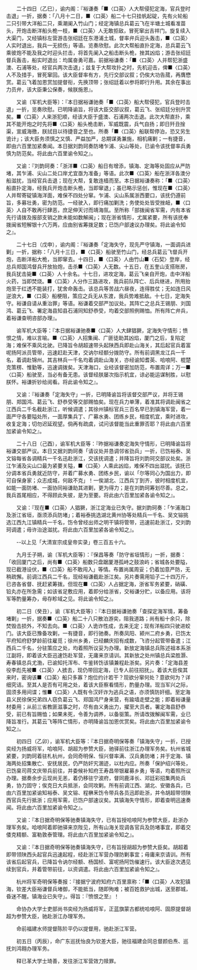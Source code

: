 <!-- { "loadSidebar": true } -->
　　二十四日（乙巳），谕内阁：『裕谦奏「■〈口英〉人大帮侵犯定海，官兵登时击退」一折，据奏：「八月十二日，■〈口英〉船二十七只挂帆起碇，先有火轮船二只引带大洋船二只，乘潮阑入竹山门；经定海镇总兵葛云飞在半塘土城看准苗头，开炮击断洋船头桅一枝，■〈口英〉人无敢拒敌，冒死窜出吉祥门。旋复续入大渠门，又经镇标左营游击张绍廷在东港浦土城，督率弁兵迎头轰击，■〈口英〉人实时退出，我兵一无损伤」等语。览奏欣慰。此次大帮船直扑定海，总兵葛云飞乘彼炮不能及我之时迎头拦击，将首先阑入之船击断头桅，挫其凶焰；游击张绍廷督兵轰击，船实时退出：均属奋勇可嘉。前据裕谦奏：「■〈口英〉人并帮犯浙盛澳、石浦等处，经官兵两次击退」；兹复于大帮攻扑之时，先机迎击，俾■〈口英〉人不及措手，冒死窜回。该大臣督率有方，先行交部议叙；仍俟大功告蒇，再膺懋赏。葛云飞着加恩赏加提督衔，先换顶带；张绍廷着以参将即行升用。其余在事出力员弁，该大臣秉公保奏，候朕施恩』。

　　又谕〔军机大臣等〕：『本日据裕谦驰奏「■〈口英〉船大帮侵犯，官兵登时击退」一折，览奏欣慰。已明降谕旨，将该大臣交部议叙，葛云飞、张绍廷分别升赏矣。■〈口英〉人来浙犯顺，经该大臣于盛澳、石浦两次击退。此次大帮直扑，乘其不能开炮之时先将■〈口英〉船头桅击断，军威既震，兵气自扬；即日歼丑捦渠，宣威海徼，朕拭目以待捷音之至也。所奏「■〈口英〉船联帮停泊，恐又另生诡计」；该大臣务须慎之又慎、严益加严，总期谋勇兼施，相机痛剿；一有捷音，即由六百里加紧奏闻。本日据刘韵珂奏防堵乍浦、尖山等处，已谕令该抚督率兵勇慎为防范矣。将此由六百里谕令知之』。

　　又谕：『刘韵珂奏：「浙洋■〈口英〉船日有增添，镇海、定海等处固应从严防堵，其乍浦、尖山二处口岸尤宜亟为准备」等语。此次■〈口英〉船在浙洋各澳分船滋扰，当经官兵击退；现在大帮，复敢连樯而至。本日据裕谦奏称：「■〈口英〉船直扑定海，经我兵开炮击断头桅，当即窜退」；虽已略示惩创，惟现在■〈口英〉人并帮寄碇镇海洋面，难保不四处分窜。乍浦、尖山系属浙西要口，该抚仍遵前旨，多募壮勇，密为防范。一经驶入，即行痛加剿洗；务使处处皆受挫衄，■〈口英〉人自不敢再行肆恶，庶足伸天讨而靖海氛。至所称「部拨闽省军需，内有本省先行请拨及报部支销之款未能如数解闽」；现在浙省情形，尤属紧要，所有该抚奉拨闽省短解银十六万两，应由别省筹拨足数；已饬户部速议办理矣。将此谕令知之』。

　　二十七日（戊申），谕内阁：『裕谦奏「定海失守，现先严守镇海，一面调兵进剿」一折，据称：「八月十三日，■〈口英〉船驶至竹山门，经总兵葛云飞督兵开炮，击断洋船大桅，当即窜去。十四日，■〈口英〉人由竹山■〈石契〉登岸，经总兵郑国鸿督兵开放抬炮，击杀■〈口英〉人无数。十五日，在五奎山支搭账房，我兵犹击毙■〈口英〉人十余名。十七日，进攻定海，葛云飞亲自开炮，击中洋船火药，当即焚烧。■〈口英〉人分作三路进攻，我兵前队阵亡、后兵继进，所用抬炮至于红透不能装打，犹舍命轰击。该总兵等苦战六昼夜，连得胜仗；无如连日风逆浪大，■〈口英〉船梗阻，策应之兵无从东渡，我兵势难抵敌。十七日，定海失守。裕谦自请从重治罪」等语。裕谦着交部严加议处。其阵亡之总兵王锡朋、刘国鸿、葛云飞、署定海县知县石浦同知舒恭受，均着交部照例赐恤。所有阵亡弁兵，着裕谦查明咨部办理』。

　　谕军机大臣等：『本日据裕谦驰奏■〈口英〉人大肆猖獗，定海失守情形；愤恨之情，难以言喻。■〈口英〉人招集闽、广匪徒助其凶焰，厦门之后，复陷定海；难保不乘风北驶。已降旨令胡超速带头起陕西兵即赴山海关，其后起官兵着富呢扬阿派员管带，迅速赶赴天津，交讷尔经额分拨防守。所有前调黑龙江兵一千名，着调赴锦州。其吉林兵一千名均着调赴山海关，亦经谕知耆英、哈哴阿、棍楚克策楞、惟勤等，迅速调拨矣。天津海口，业经该督密加防范，布置周详；万一■〈口英〉船驶至，当必有备无患。该督经朕屡次指示机宜，谅必能运谋制胜，以慰朕怀。裕谦折钞给阅看。将此谕令知之』。

　　又谕：『裕谦奏「定海失守」一折，已明降谕旨将该督交部严议，并将王锡朋、郑国鸿、葛云飞、舒恭受等交部赐恤矣。现在兵力单薄，着准其将调赴闽省之江西兵二千名截赴浙江，听候调遣；其徐州镇标官兵三百名早已到镇海军营，着一面严守各要隘处所，一面厚集兵丁、广募水勇、团练乡民，相度机宜，乘时进攻，收复定海；切勿迟延观望。倘再有疏虞，试问该督能当此重罪否耶？将此由六百里加紧谕令知之』。

　　二十八日（己酉），谕军机大臣等：『昨据裕谦奏定海失守情形，已明降谕旨将裕谦交部严议。本日又据刘韵珂奏「请议处并恳调邻省劲兵」一折，已饬裕泰、吴文镕每省各调精兵一千名迅赴浙江，交该抚调遣；并降旨将刘韵珂交部议处矣。浙江乍浦及尖山口最为紧要关隘，■〈口英〉人乘此凶焰，难保不四出滋扰。该抚已分调本省兵勇就近防守，并着广募水勇、团练乡民，谕以「尔等同心为国出力，即可自保身家；众志成城，何敌不克」！一俟湖北、江西兵丁到齐，彼时相度机宜，如能一面防堵、一面协同裕谦助其进剿，更为得力；是在刘韵珂筹划尽善。总之，我兵首尾相应，不得顾此失彼，是为至要。将此由六百里加紧各谕令知之』。

　　又谕：『现在■〈口英〉人猖獗，浙江定海业已失守。据刘韵珂奏：「乍浦海口及浙江省垣，亟须添兵防堵」；着裕泰挑选湖北黄州协等处精兵一千名、吴文镕挑选江西九江镇精兵一千名，饬令曾经出师之明干镇将管带，迅速前赴浙江，交刘韵珂调遣；毋许治途滋扰。将此由六百里加紧各谕令知之』。

　　--以上见「大清宣宗成皇帝实录」卷三百五十六。

　　九月壬子朔，谕〔军机大臣等〕：『保昌等奏「防守省垣情形」一折，据奏：「收回厦门之后，尚有■〈口英〉船数只盘踞厦港孤峙之鼓浪屿；省城各处要隘，现已截港设伏，■〈口英〉船不敢闯入」等情。布置尚属周妥；仍着加意严防，无稍疏懈。前调江西兵二千名，现经裕谦截赴浙江矣。另片奏需用铅子二十四万斤，已咨各省督、抚赶紧筹拨。但现在■〈口英〉人占据定海，浙省军务紧要，硝磺、铅丸亦在所急需；如该省足敷应用，着即分给浙省，交裕谦分贮，以备应用。该将军等酌量筹办，毋存畛域之见。将此谕令知之』。

　　初二日（癸丑），谕〔军机大臣等〕：『本日据裕谦驰奏「查探定海军情，筹备堵剿」一折，据奏■〈口英〉船二十八只散泊游奕，阻我道路；尚有船十余只，除焚毁击损外，不知去向。■〈口英〉人诡诈性成，去来无定；现有洋船四只驶进蛟门。该大臣已豫备攻剿，一有捷音，即行驰奏。所奏凤阳、颍州二府乡勇，已饬太平府知府舒梦龄前往雇觅；徐州乡勇，已经麟庆招有成数，飞咨分起管带备遣；江西兵二千名，分驻策应之处，均着照所议妥为办理。新放定海镇总兵陈述祖本系浙江副将，即着该大臣迅速饬赴军营，无庸来京请训。其新放之处州镇总兵梁胜灏、寿春镇总兵尤渤，已谕知托浑布、牛鉴转饬该镇兼程赴浙矣。另片奏：「定海县差役李彪先被■〈口英〉人掳去，现仍带回定海，已专人前往招抚」。着该大臣俟其来时，密询该■〈口英〉船只多寡？炮位约计若干？现欲分窜何处？意欲何为？详细究诘。至其人是否有可用之处，着该大臣察看情形，酌量办理。现当军兴之际，固须多用间谍；惟■〈口英〉人既有令汉奸诈为逃兵之语，亦须慎防奸细。至定海县义民徐保兄弟四人窃负葛云飞、郑国鸿尸身来营，有踰墙走壁之能；即着裕谦量材委用；从前三省教匪滋事之时，尽有由义勇出力，擢至大员者。署定海县舒恭受，前已有旨赐恤；如果未死，令善为调养，以备驱策。所请改拨解闽军需，业已降旨准行。其葛云飞等阵亡情形，亦明降谕旨加恩优赏矣。将此由六百里加紧谕令知之』。

　　初四日（乙卯），谕军机大臣等：『本日据奇明保等奏「镇海失守」一折，已授奕经为扬威将军，哈哴阿、胡超为参赞大臣，驰驿前往浙江办理军务矣。杭州省城紧要，刘韵珂着驻札杭州，会同奇明保、恒兴督率满、汉兵勇防堵；并于定海、镇海两处招集散亡、安抚居民，仍严防奸宄溷迹，以杜内应。所奏「保护绍兴等处，已饬臬司蒋文庆带兵前往，并委候补知府王寿昌带银雇募乡勇」等语，均着照所议办理。据奏余步云现尚无恙，着仍移驻宁波府，督同鹿泽长、邓廷彩招集两处兵勇，协力固守；俟克日大兵抵浙，会同攻剿。所有前调江西、湖北、安徽各兵，已由六百里加紧谕知裕泰、吴文镕、程楙釆饬令带兵各员迅即赴浙，并令胡超带领陕西官兵先行抵浙；应用军需，已饬户部速议矣。其镇海失守情形，即着查明迅速奏闻。将此由六百里加紧谕令知之』。

　　又谕：『本日据奇明保等驰奏镇海失守，已有旨授哈哴阿为参赞大臣，赴浙办理军务矣。哈哴阿着即驰驿来京陛见，所有山海关现调各官兵及防堵事宜，即着交倭克精额、富勒敦泰管理。将此由六百里加紧谕令知之』。

　　又谕：『本日据奇明保等驰奏镇海失守，已有旨授胡超为参赞大臣矣。胡超着即带领陕西头起官兵迅速起程，经赴浙江军营办理防剿事宜；毋庸来京请训。所有该省后起官兵，已降旨令讷尔经额、杨国桢、富呢扬阿饬催速行。该大臣途次遇见续到官兵，并着管带前往，以资调遣。将此由六百里加紧谕令知之』。

　　杭州将军奇明保等奏报：『接据宁波府知府六百里禀称：「■〈口英〉人攻犯镇海，钦差大臣裕谦督兵堵御，不能抵当，随即殉难；被百姓救护出城，送至郡城，昏迷不醒。镇海业已失守」。得旨：『愤恨之至』！

　　命协办大学士吏部尚书奕经为扬威将军，正蓝旗蒙古都统哈哴阿、固原提督胡超为参赞大臣，驰赴浙江办理军务。

　　命前福建水师提督陈阶平仍以提督用，驰赴浙江军营。

　　初五日（丙辰），命广东巡抚怡良为钦差大臣，驰往福建会同总督颜伯焘、巡抚刘鸿翱办理军务。

　　释已革大学士琦善，发往浙江军营效力赎罪。

